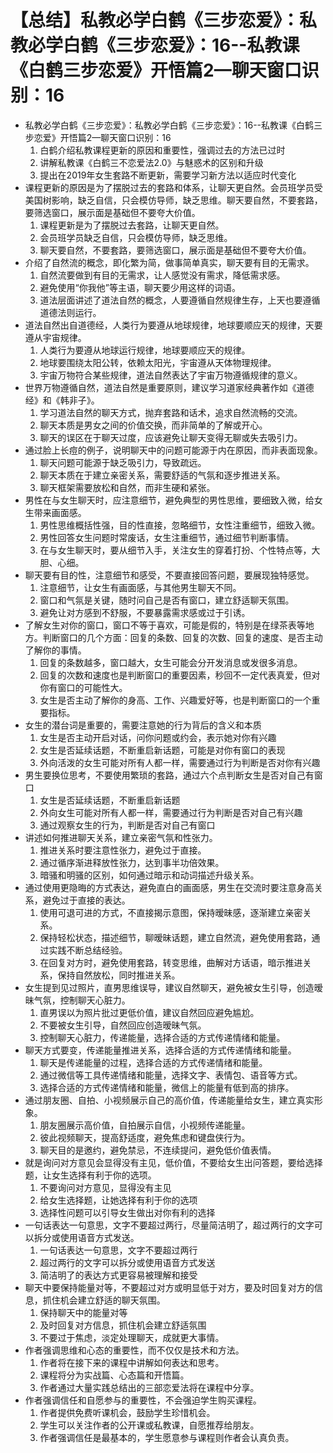 # 【总结】私教必学白鹤《三步恋爱》：私教必学白鹤《三步恋爱》：16--私教课《白鹤三步恋爱》开悟篇2—聊天窗口识别：16

-   私教必学白鹤《三步恋爱》：私教必学白鹤《三步恋爱》：16--私教课《白鹤三步恋爱》开悟篇2—聊天窗口识别：16
    1.  白鹤介绍私教课程更新的原因和重要性，强调过去的方法已过时
    2.  讲解私教课《白鹤三不恋爱法2.0》与魅惑术的区别和升级
    3.  提出在2019年女生套路不断更新，需要学习新方法以适应时代变化
-   课程更新的原因是为了摆脱过去的套路和体系，让聊天更自然。会员班学员受美国树影响，缺乏自信，只会模仿导师，缺乏思维。聊天要自然，不要套路，要筛选窗口，展示面是基础但不要夸大价值。
    1.  课程更新是为了摆脱过去套路，让聊天更自然。
    2.  会员班学员缺乏自信，只会模仿导师，缺乏思维。
    3.  聊天要自然，不要套路，要筛选窗口，展示面是基础但不要夸大价值。
-   介绍了自然流的概念，即化繁为简，做事简单真实，聊天要有目的无需求。
    1.  自然流要做到有目的无需求，让人感觉没有需求，降低需求感。
    2.  避免使用“你我他”等主语，聊天要少用这样的词语。
    3.  道法层面讲述了道法自然的概念，人要遵循自然规律生存，上天也要遵循道德法则运行。
-   道法自然出自道德经，人类行为要遵从地球规律，地球要顺应天的规律，天要遵从宇宙规律。
    1.  人类行为要遵从地球运行规律，地球要顺应天的规律。
    2.  地球要围绕太阳公转，依赖太阳光，宇宙遵从天体物理规律。
    3.  宇宙万物符合某些规律，道法自然表达了宇宙万物遵循规律的意义。
-   世界万物遵循自然，道法自然是重要原则，建议学习道家经典著作如《道德经》和《韩非子》。
    1.  学习道法自然的聊天方式，抛弃套路和话术，追求自然流畅的交流。
    2.  聊天本质是男女之间的价值交换，而非简单的了解或开心。
    3.  聊天的误区在于聊天过度，应该避免让聊天变得无聊或失去吸引力。
-   通过脸上长痘的例子，说明聊天中的问题可能源于内在原因，而非表面现象。
    1.  聊天问题可能源于缺乏吸引力，导致疏远。
    2.  聊天本质在于建立亲密关系，需要舒适的气氛和逐步推进关系。
    3.  聊天框架需要放松和自然，而非生硬和紧张。
-   男性在与女生聊天时，应注意细节，避免典型的男性思维，要细致入微，给女生带来画面感。
    1.  男性思维概括性强，目的性直接，忽略细节，女性注重细节，细致入微。
    2.  男性回答女生问题时常废话，女生注重细节，通过细节判断事情。
    3.  在与女生聊天时，要从细节入手，关注女生的穿着打扮、个性特点等，大胆、心细。
-   聊天要有目的性，注意细节和感受，不要直接回答问题，要展现独特感觉。
    1.  注意细节，让女生有画面感，与其他男生聊天不同。
    2.  窗口和气氛是关键，随时问自己是否有窗口，建立舒适聊天氛围。
    3.  避免让对方感到不舒服，不要暴露需求感或过于引诱。
-   了解女生对你的窗口，窗口不等于喜欢，可能是假的，特别是在绿茶表等地方。判断窗口的几个方面：回复的条数、回复的次数、回复的速度、是否主动了解你的事情。
    1.  回复的条数越多，窗口越大，女生可能会分开发消息或发很多消息。
    2.  回复的次数和速度也是判断窗口的重要因素，秒回不一定代表真爱，但对你有窗口的可能性大。
    3.  女生是否主动了解你的身高、工作、兴趣爱好等，也是判断窗口的一个重要指标。
-   女生的潜台词是重要的，需要注意她的行为背后的含义和本质
    1.  女生是否主动开启对话，问你问题或约会，表示她对你有兴趣
    2.  女生是否延续话题，不断重启新话题，可能是对你有窗口的表现
    3.  外向活泼的女生可能对所有人都一样，需要通过行为判断是否对你有兴趣
-   男生要换位思考，不要使用繁琐的套路，通过六个点判断女生是否对自己有窗口
    1.  女生是否延续话题，不断重启新话题
    2.  外向女生可能对所有人都一样，需要通过行为判断是否对自己有兴趣
    3.  通过观察女生的行为，判断是否对自己有窗口
-   讲述如何推进聊天关系，建立亲密气氛和性张力。
    1.  推进关系时要注意性张力，避免过于直接。
    2.  通过循序渐进释放性张力，达到事半功倍效果。
    3.  暗骚和明骚的区别，如何通过暗示和动词描述升级关系。
-   通过使用更隐晦的方式表达，避免直白的画面感，男生在交流时要注意身高关系，避免过于直接的表达。
    1.  使用可退可进的方式，不直接揭示意图，保持暧昧感，逐渐建立亲密关系。
    2.  保持轻松状态，描述细节，聊暧昧话题，建立自然流，避免使用套路，通过实践不断总结经验。
    3.  在回复对方时，避免使用套路，转变思维，曲解对方话语，暗示推进关系，保持自然放松，同时推进关系。
-   女生提到见过照片，直男思维误导，建议自然聊天，避免被女生引导，创造暧昧气氛，控制聊天心脏力。
    1.  直男误以为照片批过更低价值，建议自然回应避免尴尬。
    2.  不要被女生引导，自然回应创造暧昧气氛。
    3.  控制聊天心脏力，传递能量，选择合适的方式传递情绪和能量。
-   聊天方式要变，传递能量推进关系，选择合适的方式传递情绪和能量。
    1.  聊天是传递能量的过程，选择合适的方式传递情绪和能量。
    2.  通过微信等工具传递情绪和能量，选择文字、表情包、语音等方式。
    3.  选择合适的方式传递情绪和能量，微信上的能量有低到高的排序。
-   通过朋友圈、自拍、小视频展示自己的高价值，传递能量给女生，建立真实形象。
    1.  朋友圈展示高价值，自拍展示自信，小视频传递能量。
    2.  彼此视频聊天，提高舒适度，避免焦虑和键盘侠行为。
    3.  聊天目的是邀约，避免禁忌，不连续提问，避免低价值表情。
-   就是询问对方意见会显得没有主见，低价值，不要给女生出问答题，要给选择题，让女生选择有利于你的选项。
    1.  不要询问对方意见，显得没有主见
    2.  给女生选择题，让她选择有利于你的选项
    3.  选择性问题可以引导女生做出对你有利的选择
-   一句话表达一句意思，文字不要超过两行，尽量简洁明了，超过两行的文字可以拆分或使用语音方式发送。
    1.  一句话表达一句意思，文字不要超过两行
    2.  超过两行的文字可以拆分或使用语音方式发送
    3.  简洁明了的表达方式更容易被理解和接受
-   聊天中要保持能量对等，不要超过对方或明显低于对方，要及时回复对方的信息，抓住机会建立舒适的聊天氛围。
    1.  保持聊天中的能量对等
    2.  及时回复对方信息，抓住机会建立舒适氛围
    3.  不要过于焦虑，淡定处理聊天，成就更大事情。
-   作者强调思维和心态的重要性，而不仅仅是技术和方法。
    1.  作者将在接下来的课程中讲解如何表达和思考。
    2.  课程将分为实战篇、心态篇和开悟篇。
    3.  作者通过大量实践总结出的三部恋爱法将在课程中分享。
-   作者强调信任和自愿参与的重要性，不会强迫学生购买课程。
    1.  作者提供免费听课机会，鼓励学生珍惜机会。
    2.  学生可以关注作者的公开课或私教课，自愿推荐给朋友。
    3.  作者强调信任是最基本的，学生愿意参与课程则作者会认真负责。